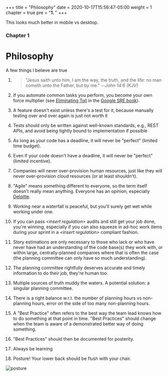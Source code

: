 +++
title = "Philosophy"
date = 2020-10-17T15:56:47-05:00
weight = 1
chapter = true
pre = "<b>1. </b>"
+++

This looks much better in mobile vs desktop.

### Chapter 1

# Philosophy

A few things I believe are true

1. > "Jesus saith unto him, I am the way, the truth, and the life: no man cometh unto the Father, but by me."
    > --<cite>John 14:6 (KJV)</cite>

1. If you automate common tasks you perform, you become your own force multiplier (see [Eliminating Toil](https://landing.google.com/sre/sre-book/chapters/eliminating-toil/) in the [Google SRE book](https://landing.google.com/sre/sre-book/toc/index.html)).


1. A feature doesn't exist unless there's a test for it, because manually testing over and over again is just not worth it

1. Tests should only be written against well-known standards, e.g., REST APIs, and avoid being tightly bound to implementation if possible

1. As long as your code has a deadline, it will never be "perfect" (limited time budget).

1. Even if your code doesn't have a deadline, it will never be "perfect" (limited incentive).

1. Companies will never over-provision human resources, just like they will never over-provision cloud resources (or at least shouldn't).

1. "Agile" means something different to everyone, so the term itself doesn't really mean anything. Everyone has an opinion, especially [Deloitte](https://twitter.com/djryan/status/1315063072852242434?s=20).

1. Working near a waterfall is peaceful, but you'll surely get wet while working under one.

1. If you can pass *\<insert regulation\>* audits and still get your job done, you're winning, especially if you can also squeeze in ad-hoc work items during your sprint in a *\<insert regulation\>* compliant fashion.


1. Story estimations are only necessary to those who lack or who have never have had an understanding of the code base(s) they work with, or within large, centrally-planned companies where that is often the case (the planning committee can only have so much understanding).

1. The planning committee rightfully deserves accurate and timely information to do their job, they're human too.

1. Multiple sources of truth muddy the waters. A potential solution: a singular planning committee.

1. There is a right balance w.r.t. the number of planning hours vs non-planning hours, error on the side of too many non-planning hours.

1. A "Best Practice" often refers to the best way the team lead knows how to do something at that point in time. "Best Practices" should change when the team is aware of a demonstrated better way of doing something.

1. "Best Practices" should then be documented for posterity. 

1. Always be learning

1. Posture! Your lower back should be flush with your chair.

![posture](https://media1.tenor.com/images/4349fd187ea1be3fc51eea762c074332/tenor.gif?itemid=12592177)